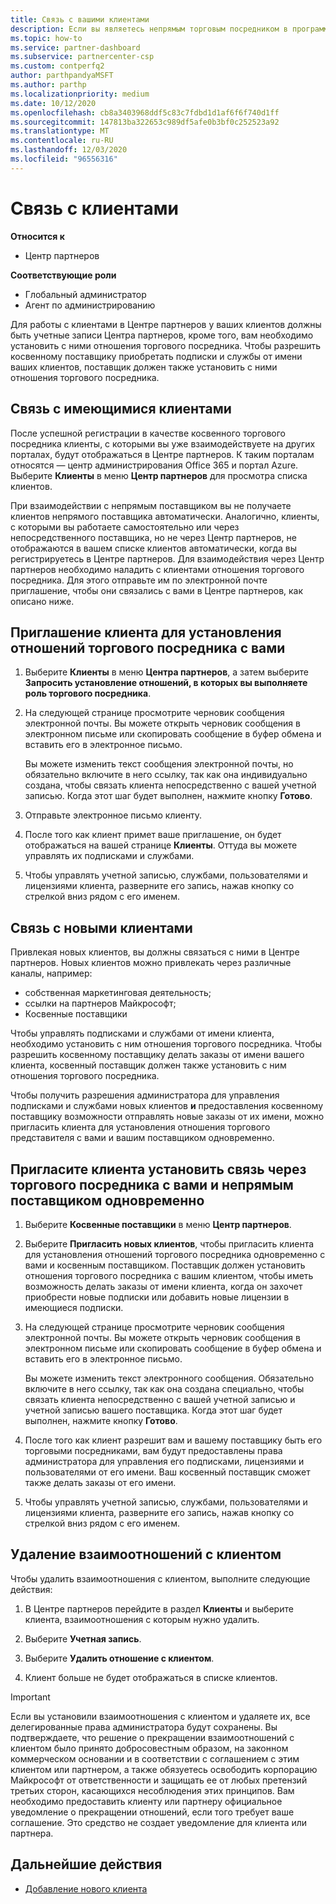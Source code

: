 ```yaml
---
title: Связь с вашими клиентами
description: Если вы являетесь непрямым торговым посредником в программе CSP, эта статья поможет вам подключиться к новым и существующим клиентам.
ms.topic: how-to
ms.service: partner-dashboard
ms.subservice: partnercenter-csp
ms.custom: contperfq2
author: parthpandyaMSFT
ms.author: parthp
ms.localizationpriority: medium
ms.date: 10/12/2020
ms.openlocfilehash: cb8a3403968ddf5c83c7fdbd1d1af6f6f740d1ff
ms.sourcegitcommit: 147813ba322653c989df5afe0b3bf0c252523a92
ms.translationtype: MT
ms.contentlocale: ru-RU
ms.lasthandoff: 12/03/2020
ms.locfileid: "96556316"
---
```

# <a name="connect-with-customers"></a>Связь с клиентами

**Относится к**

- Центр партнеров

 **Соответствующие роли**

- Глобальный администратор
- Агент по администрированию


Для работы с клиентами в Центре партнеров у ваших клиентов должны быть учетные записи Центра партнеров, кроме того, вам необходимо установить с ними отношения торгового посредника. Чтобы разрешить косвенному поставщику приобретать подписки и службы от имени ваших клиентов, поставщик должен также установить с ними отношения торгового посредника.

## <a name="connect-with-existing-customers"></a>Связь с имеющимися клиентами

После успешной регистрации в качестве косвенного торгового посредника клиенты, с которыми вы уже взаимодействуете на других порталах, будут отображаться в Центре партнеров. К таким порталам относятся — центр администрирования Office 365 и портал Azure. Выберите **Клиенты** в меню **Центр партнеров** для просмотра списка клиентов.

При взаимодействии с непрямым поставщиком вы не получаете клиентов непрямого поставщика автоматически. Аналогично, клиенты, с которыми вы работаете самостоятельно или через непосредственного поставщика, но не через Центр партнеров, не отображаются в вашем списке клиентов автоматически, когда вы регистрируетесь в Центре партнеров. Для взаимодействия через Центр партнеров необходимо наладить с клиентами отношения торгового посредника.  Для этого отправьте им по электронной почте приглашение, чтобы они связались с вами в Центре партнеров, как описано ниже.

## <a name="invite-a-customer-to-establish-a-reseller-relationship-with-you"></a>Приглашение клиента для установления отношений торгового посредника с вами

1. Выберите **Клиенты** в меню **Центра партнеров**, а затем выберите **Запросить установление отношений, в которых вы выполняете роль торгового посредника**.

2. На следующей странице просмотрите черновик сообщения электронной почты. Вы можете открыть черновик сообщения в электронном письме или скопировать сообщение в буфер обмена и вставить его в электронное письмо.

   Вы можете изменить текст сообщения электронной почты, но обязательно включите в него ссылку, так как она индивидуально создана, чтобы связать клиента непосредственно с вашей учетной записью. Когда этот шаг будет выполнен, нажмите кнопку **Готово**.

3. Отправьте электронное письмо клиенту.

4. После того как клиент примет ваше приглашение, он будет отображаться на вашей странице **Клиенты**. Оттуда вы можете управлять их подписками и службами.

5. Чтобы управлять учетной записью, службами, пользователями и лицензиями клиента, разверните его запись, нажав кнопку со стрелкой вниз рядом с его именем.

## <a name="connect-with-new-customers"></a>Связь с новыми клиентами

Привлекая новых клиентов, вы должны связаться с ними в Центре партнеров. Новых клиентов можно привлекать через различные каналы, например:

- собственная маркетинговая деятельность;
- ссылки на партнеров Майкрософт;
- Косвенные поставщики

Чтобы управлять подписками и службами от имени клиента, необходимо установить с ним отношения торгового посредника. Чтобы разрешить косвенному поставщику делать заказы от имени вашего клиента, косвенный поставщик должен также установить с ним отношения торгового посредника.

Чтобы получить разрешения администратора для управления подписками и службами новых клиентов **и** предоставления косвенному поставщику возможности отправлять новые заказы от их имени, можно пригласить клиента для установления отношения торгового представителя с вами и вашим поставщиком одновременно.

## <a name="invite-a-customer-to-establish-a-reseller-relationship-with-you-and-your-indirect-provider-at-the-same-time"></a>Пригласите клиента установить связь через торгового посредника с вами и непрямым поставщиком одновременно

1. Выберите **Косвенные поставщики** в меню **Центр партнеров**.

2. Выберите **Пригласить новых клиентов**, чтобы пригласить клиента для установления отношений торгового посредника одновременно с вами и косвенным поставщиком. Поставщик должен установить отношения торгового посредника с вашим клиентом, чтобы иметь возможность делать заказы от имени клиента, когда он захочет приобрести новые подписки или добавить новые лицензии в имеющиеся подписки.

3. На следующей странице просмотрите черновик сообщения электронной почты. Вы можете открыть черновик сообщения в электронном письме или скопировать сообщение в буфер обмена и вставить его в электронное письмо.

   Вы можете изменить текст электронного сообщения. Обязательно включите в него ссылку, так как она создана специально, чтобы связать клиента непосредственно с вашей учетной записью и учетной записью вашего поставщика. Когда этот шаг будет выполнен, нажмите кнопку **Готово**.

4. После того как клиент разрешит вам и вашему поставщику быть его торговыми посредниками, вам будут предоставлены права администратора для управления его подписками, лицензиями и пользователями от его имени. Ваш косвенный поставщик сможет также делать заказы от его имени.

5. Чтобы управлять учетной записью, службами, пользователями и лицензиями клиента, разверните его запись, нажав кнопку со стрелкой вниз рядом с его именем.

## <a name="remove-a-relationship-with-a-customer"></a>Удаление взаимоотношений с клиентом

Чтобы удалить взаимоотношения с клиентом, выполните следующие действия:

1.  В Центре партнеров перейдите в раздел **Клиенты** и выберите клиента, взаимоотношения с которым нужно удалить.

2.  Выберите **Учетная запись**.

3.  Выберите **Удалить отношение с клиентом**.

4.  Клиент больше не будет отображаться в списке клиентов.

>[!IMPORTANT]
>Если вы установили взаимоотношения с клиентом и удаляете их, все делегированные права администратора будут сохранены.
>Вы подтверждаете, что решение о прекращении взаимоотношений с клиентом было принято добросовестным образом, на законном коммерческом основании и в соответствии с соглашением с этим клиентом или партнером, а также обязуетесь освободить корпорацию Майкрософт от ответственности и защищать ее от любых претензий третьих сторон, касающихся несоблюдения этих принципов.
>Вам необходимо предоставить клиенту или партнеру официальное уведомление о прекращении отношений, если того требует ваше соглашение. Это средство не создает уведомление для клиента или партнера.

## <a name="next-steps"></a>Дальнейшие действия

- [Добавление нового клиента](add-a-new-customer.md)
